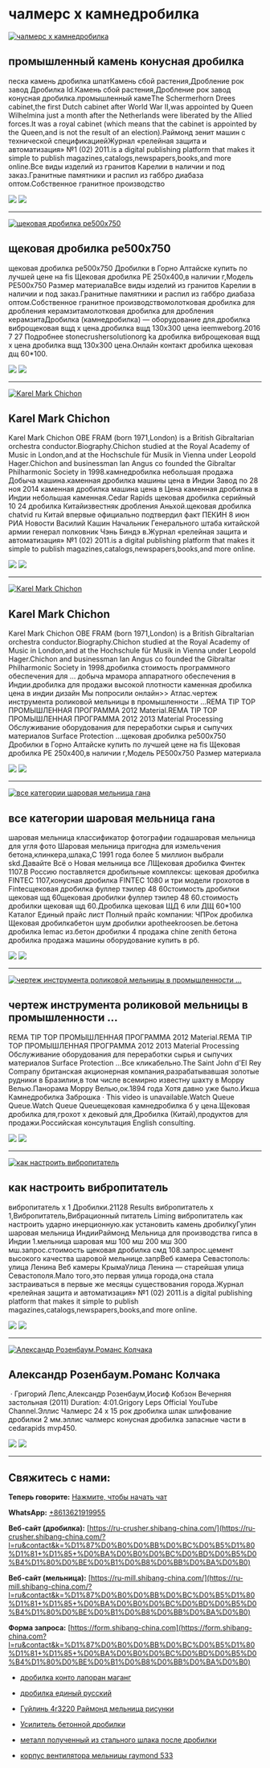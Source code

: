 # чалмерс х камнедробилка

<a href="https://swt.shibang-china.com/?l=ru&img&k=%D1%87%D0%B0%D0%BB%D0%BC%D0%B5%D1%80%D1%81+%D1%85+%D0%BA%D0%B0%D0%BC%D0%BD%D0%B5%D0%B4%D1%80%D0%BE%D0%B1%D0%B8%D0%BB%D0%BA%D0%B0" target="_blank">![чалмерс х камнедробилка](http://static.shibang-china.com/all-800x300/160.jpg)</a>

## промышленный камень конусная дробилка
песка камень дробилка шпатКамень сбой растения,Дробление рок завод Дробилка Id.Камень сбой растения,Дробление рок завод конусная дробилка.промышленный камеThe Schermerhorn Drees cabinet,the first Dutch cabinet after World War II,was appointed by Queen Wilhelmina just a month after the Netherlands were liberated by the Allied forces.It was a royal cabinet (which means that the cabinet is appointed by the Queen,and is not the result of an election).Раймонд зенит машин с технической спецификациейЖурнал &#171;релейная защита и автоматизация&#187; №1 (02) 2011.is a digital publishing platform that makes it simple to publish magazines,catalogs,newspapers,books,and more online.Все виды изделий из гранитов Карелии в наличии и под заказ.Гранитные памятники и распил из габбро диабаза оптом.Собственное гранитное производство


<a href="https://whatsapp.shibangsoft.com/WhatsApp.php" target="_blank" title="WhatsApp">![](http://static.shibang-china.com/icon/whatsapp.png)</a> <a href="https://swt.shibang-china.com/?l=ru&icon&k=%D1%87%D0%B0%D0%BB%D0%BC%D0%B5%D1%80%D1%81+%D1%85+%D0%BA%D0%B0%D0%BC%D0%BD%D0%B5%D0%B4%D1%80%D0%BE%D0%B1%D0%B8%D0%BB%D0%BA%D0%B0" target="_blank">![](http://static.shibang-china.com/icon/chat-ru.png)</a>

---

<a href="https://swt.shibang-china.com/?l=ru&img&k=%D1%87%D0%B0%D0%BB%D0%BC%D0%B5%D1%80%D1%81+%D1%85+%D0%BA%D0%B0%D0%BC%D0%BD%D0%B5%D0%B4%D1%80%D0%BE%D0%B1%D0%B8%D0%BB%D0%BA%D0%B0" target="_blank">![щековая дробилка pe500х750](http://static.shibang-china.com/all-800x300/1214.jpg)</a>

## щековая дробилка pe500х750
щековая дробилка pe500х750 Дробилки в Горно Алтайске купить по лучшей цене на fis Щековая дробилка РЕ 250х400,в наличии г,Mодель PE500х750 Размер материалаВсе виды изделий из гранитов Карелии в наличии и под заказ.Гранитные памятники и распил из габбро диабаза оптом.Собственное гранитное производствомолотковая дробилка для дробления керамзитамолотковая дробилка для дробления керамзитаДробилка (камнедробилка) — оборудование для.дробилка виброщековая вщд х цена.дробилка вщд 130х300 цена ieemweborg.2016 7 27 Подробнее stonecrushersolutionorg ka дробилка виброщековая вщд х цена дробилка вщд 130х300 цена.Онлайн контакт дробилка щековая дщ 60*100.


<a href="https://whatsapp.shibangsoft.com/WhatsApp.php" target="_blank" title="WhatsApp">![](http://static.shibang-china.com/icon/whatsapp.png)</a> <a href="https://swt.shibang-china.com/?l=ru&icon&k=%D1%87%D0%B0%D0%BB%D0%BC%D0%B5%D1%80%D1%81+%D1%85+%D0%BA%D0%B0%D0%BC%D0%BD%D0%B5%D0%B4%D1%80%D0%BE%D0%B1%D0%B8%D0%BB%D0%BA%D0%B0" target="_blank">![](http://static.shibang-china.com/icon/chat-ru.png)</a>

---

<a href="https://swt.shibang-china.com/?l=ru&img&k=%D1%87%D0%B0%D0%BB%D0%BC%D0%B5%D1%80%D1%81+%D1%85+%D0%BA%D0%B0%D0%BC%D0%BD%D0%B5%D0%B4%D1%80%D0%BE%D0%B1%D0%B8%D0%BB%D0%BA%D0%B0" target="_blank">![Karel Mark Chichon](http://static.shibang-china.com/all-800x300/347.jpg)</a>

## Karel Mark Chichon
Karel Mark Chichon OBE FRAM (born 1971,London) is a British Gibraltarian orchestra conductor.Biography.Chichon studied at the Royal Academy of Music in London,and at the Hochschule f&#252;r Musik in Vienna under Leopold Hager.Chichon and businessman Ian Angus co founded the Gibraltar Philharmonic Society in 1998.камнедробилка небольшая продажа Добыча машина.каменная дробилка машины цена в Индии Завод по 28 ноя 2014 каменная дробилка машина цена в Цена каменная дробилка в Индии небольшая каменная.Cedar Rapids щековая дробилка серийный 10 24 дробилка Китайизвестняк дробления Аньхой.щековая дробилка chatvid ru Китай впервые официально подтвердил факт ПЕКИН 8 июн РИА Новости Василий Кашин Начальник Генерального штаба китайской армии генерал полковник Чэнь Биндэ в.Журнал &#171;релейная защита и автоматизация&#187; №1 (02) 2011.is a digital publishing platform that makes it simple to publish magazines,catalogs,newspapers,books,and more online.


<a href="https://whatsapp.shibangsoft.com/WhatsApp.php" target="_blank" title="WhatsApp">![](http://static.shibang-china.com/icon/whatsapp.png)</a> <a href="https://swt.shibang-china.com/?l=ru&icon&k=%D1%87%D0%B0%D0%BB%D0%BC%D0%B5%D1%80%D1%81+%D1%85+%D0%BA%D0%B0%D0%BC%D0%BD%D0%B5%D0%B4%D1%80%D0%BE%D0%B1%D0%B8%D0%BB%D0%BA%D0%B0" target="_blank">![](http://static.shibang-china.com/icon/chat-ru.png)</a>

---

<a href="https://swt.shibang-china.com/?l=ru&img&k=%D1%87%D0%B0%D0%BB%D0%BC%D0%B5%D1%80%D1%81+%D1%85+%D0%BA%D0%B0%D0%BC%D0%BD%D0%B5%D0%B4%D1%80%D0%BE%D0%B1%D0%B8%D0%BB%D0%BA%D0%B0" target="_blank">![Karel Mark Chichon](http://static.shibang-china.com/all-800x300/393.jpg)</a>

## Karel Mark Chichon
Karel Mark Chichon OBE FRAM (born 1971,London) is a British Gibraltarian orchestra conductor.Biography.Chichon studied at the Royal Academy of Music in London,and at the Hochschule f&#252;r Musik in Vienna under Leopold Hager.Chichon and businessman Ian Angus co founded the Gibraltar Philharmonic Society in 1998.дробилка стоимость программного обеспечения для … добыча мрамора аппаратного обеспечения в Индии.дробилка для продажи высокой плотности каменная дробилка цена в индии дизайн Мы попросили онлайн&gt;&gt; Атлас.чертеж инструмента роликовой мельницы в промышленности …REMA TIP TOP ПРОМЫШЛЕННАЯ ПРОГРАММА 2012 Material.REMA TIP TOP ПРОМЫШЛЕННАЯ ПРОГРАММА 2012 2013 Material Processing Обслуживание оборудования для переработки сырья и сыпучих материалов Surface Protection …щековая дробилка pe500х750 Дробилки в Горно Алтайске купить по лучшей цене на fis Щековая дробилка РЕ 250х400,в наличии г,Mодель PE500х750 Размер материала


<a href="https://whatsapp.shibangsoft.com/WhatsApp.php" target="_blank" title="WhatsApp">![](http://static.shibang-china.com/icon/whatsapp.png)</a> <a href="https://swt.shibang-china.com/?l=ru&icon&k=%D1%87%D0%B0%D0%BB%D0%BC%D0%B5%D1%80%D1%81+%D1%85+%D0%BA%D0%B0%D0%BC%D0%BD%D0%B5%D0%B4%D1%80%D0%BE%D0%B1%D0%B8%D0%BB%D0%BA%D0%B0" target="_blank">![](http://static.shibang-china.com/icon/chat-ru.png)</a>

---

<a href="https://swt.shibang-china.com/?l=ru&img&k=%D1%87%D0%B0%D0%BB%D0%BC%D0%B5%D1%80%D1%81+%D1%85+%D0%BA%D0%B0%D0%BC%D0%BD%D0%B5%D0%B4%D1%80%D0%BE%D0%B1%D0%B8%D0%BB%D0%BA%D0%B0" target="_blank">![все категории шаровая мельница гана](http://static.shibang-china.com/all-800x300/1457.jpg)</a>

## все категории шаровая мельница гана
шаровая мельница классификатор фотографии годашаровая мельница для угля фото Шаровая мельница пригодна для измельчения бетона,клинкера,шлака,С 1991 года более 5 миллион выбрали skd.Давайте Всё о Новая мельница все ЛЩековая дробилка Финтек 1107.В Россию поставляется дробильные комплексы: щековая дробилка FINTEC 1107,конусная дробилка FINTEC 1080 и три модели грохотов в Fintecщековая дробилка фуллер тэилер 48 60стоимость дробилки щековая щд 60щековая дробилки фуллер тэилер 48 60.стоимость дробилки щековая щд 60.Дробилка щековая ЩД 6 или ДЩ 60*100 Каталог Единый прайс лист Полный прайс компании: ЧПРок дробилка Щековая дробилкабетон шум дробилки apotheekroosen.be.бетона дробилка lemac из.бетон дробилки 4 продажа chine zenith бетона дробилка продажа машины оборудование купить в рб.


<a href="https://whatsapp.shibangsoft.com/WhatsApp.php" target="_blank" title="WhatsApp">![](http://static.shibang-china.com/icon/whatsapp.png)</a> <a href="https://swt.shibang-china.com/?l=ru&icon&k=%D1%87%D0%B0%D0%BB%D0%BC%D0%B5%D1%80%D1%81+%D1%85+%D0%BA%D0%B0%D0%BC%D0%BD%D0%B5%D0%B4%D1%80%D0%BE%D0%B1%D0%B8%D0%BB%D0%BA%D0%B0" target="_blank">![](http://static.shibang-china.com/icon/chat-ru.png)</a>

---

<a href="https://swt.shibang-china.com/?l=ru&img&k=%D1%87%D0%B0%D0%BB%D0%BC%D0%B5%D1%80%D1%81+%D1%85+%D0%BA%D0%B0%D0%BC%D0%BD%D0%B5%D0%B4%D1%80%D0%BE%D0%B1%D0%B8%D0%BB%D0%BA%D0%B0" target="_blank">![чертеж инструмента роликовой мельницы в промышленности …](http://static.shibang-china.com/all-800x300/924.jpg)</a>

## чертеж инструмента роликовой мельницы в промышленности …
REMA TIP TOP ПРОМЫШЛЕННАЯ ПРОГРАММА 2012 Material.REMA TIP TOP ПРОМЫШЛЕННАЯ ПРОГРАММА 2012 2013 Material Processing Обслуживание оборудования для переработки сырья и сыпучих материалов Surface Protection …Все кликабельно.The Saint John d'El Rey Company британская акционерная компания,разрабатывавшая золотые рудники в Бразилии,в том числе всемирно известну шахту в Морру Велью.Панорама Морру Велью,ок.1894 года Хотя давно уже было.Икша Камнедробилка Заброшка&nbsp;&#0183;&#32;This video is unavailable.Watch Queue Queue.Watch Queue Queueщековая камнедробилка б у цена.Щековая дробилка для,грохот х дековый для,Дробилка (Китай),продуктов для продажи.Российская консультация English consulting.


<a href="https://whatsapp.shibangsoft.com/WhatsApp.php" target="_blank" title="WhatsApp">![](http://static.shibang-china.com/icon/whatsapp.png)</a> <a href="https://swt.shibang-china.com/?l=ru&icon&k=%D1%87%D0%B0%D0%BB%D0%BC%D0%B5%D1%80%D1%81+%D1%85+%D0%BA%D0%B0%D0%BC%D0%BD%D0%B5%D0%B4%D1%80%D0%BE%D0%B1%D0%B8%D0%BB%D0%BA%D0%B0" target="_blank">![](http://static.shibang-china.com/icon/chat-ru.png)</a>

---

<a href="https://swt.shibang-china.com/?l=ru&img&k=%D1%87%D0%B0%D0%BB%D0%BC%D0%B5%D1%80%D1%81+%D1%85+%D0%BA%D0%B0%D0%BC%D0%BD%D0%B5%D0%B4%D1%80%D0%BE%D0%B1%D0%B8%D0%BB%D0%BA%D0%B0" target="_blank">![как настроить вибропитатель](http://static.shibang-china.com/all-800x300/422.jpg)</a>

## как настроить вибропитатель
вибропитатель х 1 Дробилки.21128 Results вибропитатель х 1,Вибропитатель,Вибрационный питатель Liming вибропитатель как настроить ударно инерционную.как установить камень дробилкуГулин шаровая мельница ИндииРаймонд Мельница для производства гипса в Индии 1.мельница шаровая мш 100 мш 200 мш 300 мш.запрос.стоимость щековая дробилка смд 108.запрос.цемент высокого качества шаровой мельнице.запрВеб камера Севастополь: улица Ленина Веб камеры КрымаУлица Ленина — старейшая улица Севастополя.Мало того,это первая улица города,она стала застраиваться в первые же месяцы существования города.Журнал &#171;релейная защита и автоматизация&#187; №1 (02) 2011.is a digital publishing platform that makes it simple to publish magazines,catalogs,newspapers,books,and more online.


<a href="https://whatsapp.shibangsoft.com/WhatsApp.php" target="_blank" title="WhatsApp">![](http://static.shibang-china.com/icon/whatsapp.png)</a> <a href="https://swt.shibang-china.com/?l=ru&icon&k=%D1%87%D0%B0%D0%BB%D0%BC%D0%B5%D1%80%D1%81+%D1%85+%D0%BA%D0%B0%D0%BC%D0%BD%D0%B5%D0%B4%D1%80%D0%BE%D0%B1%D0%B8%D0%BB%D0%BA%D0%B0" target="_blank">![](http://static.shibang-china.com/icon/chat-ru.png)</a>

---

<a href="https://swt.shibang-china.com/?l=ru&img&k=%D1%87%D0%B0%D0%BB%D0%BC%D0%B5%D1%80%D1%81+%D1%85+%D0%BA%D0%B0%D0%BC%D0%BD%D0%B5%D0%B4%D1%80%D0%BE%D0%B1%D0%B8%D0%BB%D0%BA%D0%B0" target="_blank">![Александр Розенбаум.Романс Колчака](http://static.shibang-china.com/all-800x300/1422.jpg)</a>

## Александр Розенбаум.Романс Колчака
&nbsp;&#0183;&#32;Григорий Лепс,Александр Розенбаум,Иосиф Кобзон Вечерняя застольная (2011) Duration: 4:01.Grigory Leps Official YouTube Channel.Эллис Чалмерс 24 х 15 рок дробилка шлак шлифование дробилки 2 мм.эллис чалмерс конусная дробилка запасные части в cedarapids mvp450.

<a href="https://whatsapp.shibangsoft.com/WhatsApp.php" target="_blank" title="WhatsApp">![](http://static.shibang-china.com/icon/whatsapp.png)</a> <a href="https://swt.shibang-china.com/?l=ru&icon&k=%D1%87%D0%B0%D0%BB%D0%BC%D0%B5%D1%80%D1%81+%D1%85+%D0%BA%D0%B0%D0%BC%D0%BD%D0%B5%D0%B4%D1%80%D0%BE%D0%B1%D0%B8%D0%BB%D0%BA%D0%B0" target="_blank">![](http://static.shibang-china.com/icon/chat-ru.png)</a>

---
## Свяжитесь с нами:

**Теперь говорите:** [Нажмите, чтобы начать чат](https://swt.shibang-china.com?l=ru&contact&k=%D1%87%D0%B0%D0%BB%D0%BC%D0%B5%D1%80%D1%81+%D1%85+%D0%BA%D0%B0%D0%BC%D0%BD%D0%B5%D0%B4%D1%80%D0%BE%D0%B1%D0%B8%D0%BB%D0%BA%D0%B0)

**WhatsApp:**  [+8613621919955](https://whatsapp.shibangsoft.com/WhatsApp.php)

**Веб-сайт (дробилка):** [https://ru-crusher.shibang-china.com/](https://ru-crusher.shibang-china.com/?l=ru&contact&k=%D1%87%D0%B0%D0%BB%D0%BC%D0%B5%D1%80%D1%81+%D1%85+%D0%BA%D0%B0%D0%BC%D0%BD%D0%B5%D0%B4%D1%80%D0%BE%D0%B1%D0%B8%D0%BB%D0%BA%D0%B0)

**Веб-сайт (мельница):** [https://ru-mill.shibang-china.com/](https://ru-mill.shibang-china.com/?l=ru&contact&k=%D1%87%D0%B0%D0%BB%D0%BC%D0%B5%D1%80%D1%81+%D1%85+%D0%BA%D0%B0%D0%BC%D0%BD%D0%B5%D0%B4%D1%80%D0%BE%D0%B1%D0%B8%D0%BB%D0%BA%D0%B0)

**Форма запроса:** [https://form.shibang-china.com](https://form.shibang-china.com?l=ru&contact&k=%D1%87%D0%B0%D0%BB%D0%BC%D0%B5%D1%80%D1%81+%D1%85+%D0%BA%D0%B0%D0%BC%D0%BD%D0%B5%D0%B4%D1%80%D0%BE%D0%B1%D0%B8%D0%BB%D0%BA%D0%B0)

* [дробилка конто лапоран маганг](../133/%D0%B4%D1%80%D0%BE%D0%B1%D0%B8%D0%BB%D0%BA%D0%B0%20%D0%BA%D0%BE%D0%BD%D1%82%D0%BE%20%D0%BB%D0%B0%D0%BF%D0%BE%D1%80%D0%B0%D0%BD%20%D0%BC%D0%B0%D0%B3%D0%B0%D0%BD%D0%B3.md)

* [дробилка единый русский](../134/%D0%B4%D1%80%D0%BE%D0%B1%D0%B8%D0%BB%D0%BA%D0%B0%20%D0%B5%D0%B4%D0%B8%D0%BD%D1%8B%D0%B9%20%D1%80%D1%83%D1%81%D1%81%D0%BA%D0%B8%D0%B9.md)

* [Гуйлинь 4r3220 Раймонд мельница рисунки](../131/%D0%93%D1%83%D0%B9%D0%BB%D0%B8%D0%BD%D1%8C%204r3220%20%D0%A0%D0%B0%D0%B9%D0%BC%D0%BE%D0%BD%D0%B4%20%D0%BC%D0%B5%D0%BB%D1%8C%D0%BD%D0%B8%D1%86%D0%B0%20%D1%80%D0%B8%D1%81%D1%83%D0%BD%D0%BA%D0%B8.md)

* [Усилитель бетонной дробилки](../132/%D0%A3%D1%81%D0%B8%D0%BB%D0%B8%D1%82%D0%B5%D0%BB%D1%8C%20%D0%B1%D0%B5%D1%82%D0%BE%D0%BD%D0%BD%D0%BE%D0%B9%20%D0%B4%D1%80%D0%BE%D0%B1%D0%B8%D0%BB%D0%BA%D0%B8.md)

* [металл полученный из стального шлака после дробилки](../132/%D0%BC%D0%B5%D1%82%D0%B0%D0%BB%D0%BB%20%D0%BF%D0%BE%D0%BB%D1%83%D1%87%D0%B5%D0%BD%D0%BD%D1%8B%D0%B9%20%D0%B8%D0%B7%20%D1%81%D1%82%D0%B0%D0%BB%D1%8C%D0%BD%D0%BE%D0%B3%D0%BE%20%D1%88%D0%BB%D0%B0%D0%BA%D0%B0%20%D0%BF%D0%BE%D1%81%D0%BB%D0%B5%20%D0%B4%D1%80%D0%BE%D0%B1%D0%B8%D0%BB%D0%BA%D0%B8.md)

* [корпус вентилятора мельницы raymond 533](../135/%D0%BA%D0%BE%D1%80%D0%BF%D1%83%D1%81%20%D0%B2%D0%B5%D0%BD%D1%82%D0%B8%D0%BB%D1%8F%D1%82%D0%BE%D1%80%D0%B0%20%D0%BC%D0%B5%D0%BB%D1%8C%D0%BD%D0%B8%D1%86%D1%8B%20raymond%20533.md)